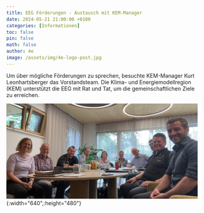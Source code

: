 ```yaml
---
title: EEG Förderungen - Austausch mit KEM-Manager
date: 2024-05-21 21:00:00 +0100
categories: [Informationen]
toc: false
pin: false
math: false
author: 4e
image: /assets/img/4e-logo-post.jpg
---
```


Um über mögliche Förderungen zu sprechen, besuchte KEM-Manager Kurt Leonhartsberger das Vorstandsteam. Die Klima- und Energiemodellregion (KEM) unterstützt die EEG mit Rat und Tat, um die gemeinschaftlichen Ziele zu erreichen.

![EEG Vorstand mit KEM Manager](/assets/img/kem-sitzung-foerderungen.jpg){:width="640",:height="480"}
